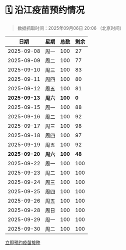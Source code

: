 # 🗓️ 沿江疫苗预约情况

> 数据抓取时间：2025年09月06日 20:06 （北京时间）

| 日期 | 星期 | 总数 | 剩余 |
|------|------|------|------|
| 2025-09-08 | 周一 | 100 | 27 |
| 2025-09-09 | 周二 | 100 | 77 |
| 2025-09-10 | 周三 | 100 | 83 |
| 2025-09-11 | 周四 | 100 | 80 |
| 2025-09-12 | 周五 | 100 | 81 |
| **2025-09-13** | **周六** | **100** | **0** |
| 2025-09-15 | 周一 | 100 | 88 |
| 2025-09-16 | 周二 | 100 | 92 |
| 2025-09-17 | 周三 | 100 | 98 |
| 2025-09-18 | 周四 | 100 | 97 |
| 2025-09-19 | 周五 | 100 | 92 |
| **2025-09-20** | **周六** | **100** | **48** |
| 2025-09-22 | 周一 | 100 | 100 |
| 2025-09-23 | 周二 | 100 | 100 |
| 2025-09-24 | 周三 | 100 | 100 |
| 2025-09-25 | 周四 | 100 | 100 |
| 2025-09-26 | 周五 | 100 | 100 |
| 2025-09-28 | 周日 | 100 | 100 |
| 2025-09-29 | 周一 | 100 | 100 |
| 2025-09-30 | 周二 | 100 | 100 |


<div class="button-container">
<a class="btn" href="http://yfzweb.ishequ.net/#/login" target="_blank">立即预约疫苗接种</a>
</div>
